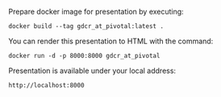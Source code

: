 Prepare docker image for presentation by executing:

    docker build --tag gdcr_at_pivotal:latest .

You can render this presentation to HTML with the command:

    docker run -d -p 8000:8000 gdcr_at_pivotal

Presentation is available under your local address:

    http://localhost:8000
